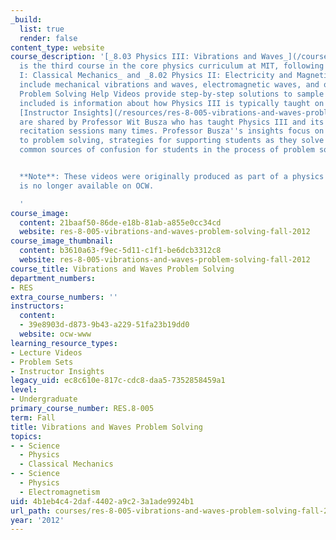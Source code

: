 ```yaml
---
_build:
  list: true
  render: false
content_type: website
course_description: '[_8.03 Physics III: Vibrations and Waves_](/courses/8-03sc-physics-iii-vibrations-and-waves-fall-2016/)
  is the third course in the core physics curriculum at MIT, following _8.01 Physics
  I: Classical Mechanics_ and _8.02 Physics II: Electricity and Magnetism_. Topics
  include mechanical vibrations and waves, electromagnetic waves, and optics. These
  Problem Solving Help Videos provide step-by-step solutions to sample problems. Also
  included is information about how Physics III is typically taught on the MIT campus.
  [Instructor Insights](/resources/res-8-005-vibrations-and-waves-problem-solving-fall-2012/instructor-insights/)
  are shared by Professor Wit Busza who has taught Physics III and its associated
  recitation sessions many times. Professor Busza''s insights focus on his approach
  to problem solving, strategies for supporting students as they solve problems, and
  common sources of confusion for students in the process of problem solving.


  **Note**: These videos were originally produced as part of a physics course that
  is no longer available on OCW.

  '
course_image:
  content: 21baaf50-86de-e18b-81ab-a855e0cc34cd
  website: res-8-005-vibrations-and-waves-problem-solving-fall-2012
course_image_thumbnail:
  content: b3610a63-f9ec-5d11-c1f1-be6dcb3312c8
  website: res-8-005-vibrations-and-waves-problem-solving-fall-2012
course_title: Vibrations and Waves Problem Solving
department_numbers:
- RES
extra_course_numbers: ''
instructors:
  content:
  - 39e8903d-d873-9b43-a229-51fa23b19dd0
  website: ocw-www
learning_resource_types:
- Lecture Videos
- Problem Sets
- Instructor Insights
legacy_uid: ec8c610e-817c-cdc8-daa5-7352858459a1
level:
- Undergraduate
primary_course_number: RES.8-005
term: Fall
title: Vibrations and Waves Problem Solving
topics:
- - Science
  - Physics
  - Classical Mechanics
- - Science
  - Physics
  - Electromagnetism
uid: 4b1eb4c4-2daf-4402-a9c2-3a1ade9924b1
url_path: courses/res-8-005-vibrations-and-waves-problem-solving-fall-2012
year: '2012'
---
```

